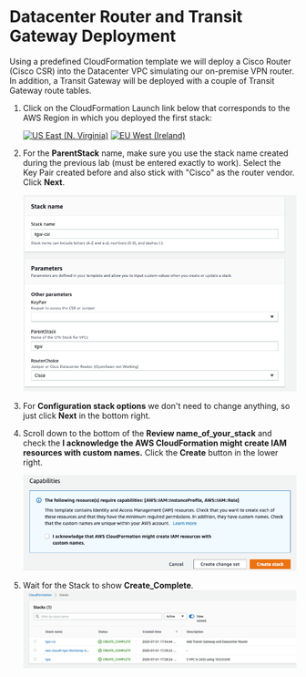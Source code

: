 # Datacenter Router and Transit Gateway Deployment


Using a predefined CloudFormation template we will deploy a Cisco Router (Cisco CSR) into the Datacenter VPC simulating our on-premise VPN router.
In addition, a Transit Gateway will be deployed with a couple of Transit Gateway route tables.


1. Click on the CloudFormation Launch link below that corresponds to the AWS Region in which you deployed the first stack:

   [![US East (N. Virginia)](https://samdengler.github.io/cloudformation-launch-stack-button-svg/images/us-east-1.svg)](https://console.aws.amazon.com/cloudformation/home?region=us-east-1#/stacks/create/review?stackName=tgw-csr&templateURL=https://aws-iberia-networking-workshop-virginia.s3.amazonaws.com/2.tgw-csr.yaml&param_AvailabilityZoneA=us-east-1a&param_AvailabilityZoneB=us-east-1b&param_ParentStack=tgw)
   [![EU West (Ireland)](https://samdengler.github.io/cloudformation-launch-stack-button-svg/images/eu-west-1.svg)](https://console.aws.amazon.com/cloudformation/home?region=eu-west-1#/stacks/create/review?stackName=tgw-csr&templateURL=https://aws-iberia-networking-workshop.s3-eu-west-1.amazonaws.com/2.tgw-csr.yaml&param_AvailabilityZoneA=eu-west-1a&param_AvailabilityZoneB=eu-west-1b&param_ParentStack=tgw)
 

2. For the **ParentStack** name, make sure you use the stack name created during the previous lab (must be entered exactly to work). Select the Key Pair created before and also stick with "Cisco" as the router vendor. Click **Next**.
   
   ![Stack Parameters](../images/createStack-CSRparameters.png)

3. For **Configuration stack options** we don't need to change anything, so just click **Next** in the bottom right.

4. Scroll down to the bottom of the **Review name_of_your_stack** and check the **I acknowledge the AWS CloudFormation might create IAM resources with custom names.** Click the **Create** button in the lower right.
  
   ![Create Stack](../images/createStack-VPCiam.png)

5. Wait for the Stack to show **Create_Complete**.
   ![Stack Complete](../images/createStack-CSRcomplete.png)